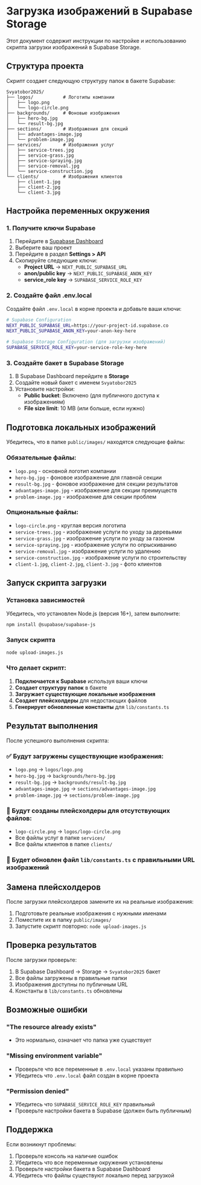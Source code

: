 # Загрузка изображений в Supabase Storage

Этот документ содержит инструкции по настройке и использованию скрипта загрузки изображений в Supabase Storage.

## Структура проекта

Скрипт создает следующую структуру папок в бакете Supabase:

```
Svyatobor2025/
├── logos/           # Логотипы компании
│   ├── logo.png
│   └── logo-circle.png
├── backgrounds/     # Фоновые изображения
│   ├── hero-bg.jpg
│   └── result-bg.jpg
├── sections/        # Изображения для секций
│   ├── advantages-image.jpg
│   └── problem-image.jpg
├── services/        # Изображения услуг
│   ├── service-trees.jpg
│   ├── service-grass.jpg
│   ├── service-spraying.jpg
│   ├── service-removal.jpg
│   └── service-construction.jpg
└── clients/         # Изображения клиентов
    ├── client-1.jpg
    ├── client-2.jpg
    └── client-3.jpg
```

## Настройка переменных окружения

### 1. Получите ключи Supabase

1. Перейдите в [Supabase Dashboard](https://supabase.com/dashboard)
2. Выберите ваш проект
3. Перейдите в раздел **Settings > API**
4. Скопируйте следующие ключи:
   - **Project URL** → `NEXT_PUBLIC_SUPABASE_URL`
   - **anon/public key** → `NEXT_PUBLIC_SUPABASE_ANON_KEY`
   - **service_role key** → `SUPABASE_SERVICE_ROLE_KEY`

### 2. Создайте файл .env.local

Создайте файл `.env.local` в корне проекта и добавьте ваши ключи:

```bash
# Supabase Configuration
NEXT_PUBLIC_SUPABASE_URL=https://your-project-id.supabase.co
NEXT_PUBLIC_SUPABASE_ANON_KEY=your-anon-key-here

# Supabase Storage Configuration (для загрузки изображений)
SUPABASE_SERVICE_ROLE_KEY=your-service-role-key-here
```

### 3. Создайте бакет в Supabase Storage

1. В Supabase Dashboard перейдите в **Storage**
2. Создайте новый бакет с именем `Svyatobor2025`
3. Установите настройки:
   - **Public bucket**: Включено (для публичного доступа к изображениям)
   - **File size limit**: 10 MB (или больше, если нужно)

## Подготовка локальных изображений

Убедитесь, что в папке `public/images/` находятся следующие файлы:

### Обязательные файлы:
- `logo.png` - основной логотип компании
- `hero-bg.jpg` - фоновое изображение для главной секции
- `result-bg.jpg` - фоновое изображение для секции результатов
- `advantages-image.jpg` - изображение для секции преимуществ
- `problem-image.jpg` - изображение для секции проблем

### Опциональные файлы:
- `logo-circle.png` - круглая версия логотипа
- `service-trees.jpg` - изображение услуги по уходу за деревьями
- `service-grass.jpg` - изображение услуги по уходу за газоном
- `service-spraying.jpg` - изображение услуги по опрыскиванию
- `service-removal.jpg` - изображение услуги по удалению
- `service-construction.jpg` - изображение услуги по строительству
- `client-1.jpg`, `client-2.jpg`, `client-3.jpg` - фото клиентов

## Запуск скрипта загрузки

### Установка зависимостей

Убедитесь, что установлен Node.js (версия 16+), затем выполните:

```bash
npm install @supabase/supabase-js
```

### Запуск скрипта

```bash
node upload-images.js
```

### Что делает скрипт:

1. **Подключается к Supabase** используя ваши ключи
2. **Создает структуру папок** в бакете
3. **Загружает существующие локальные изображения**
4. **Создает плейсхолдеры** для недостающих файлов
5. **Генерирует обновленные константы** для `lib/constants.ts`

## Результат выполнения

После успешного выполнения скрипта:

### ✅ Будут загружены существующие изображения:
- `logo.png` → `logos/logo.png`
- `hero-bg.jpg` → `backgrounds/hero-bg.jpg`
- `result-bg.jpg` → `backgrounds/result-bg.jpg`
- `advantages-image.jpg` → `sections/advantages-image.jpg`
- `problem-image.jpg` → `sections/problem-image.jpg`

### 🎨 Будут созданы плейсхолдеры для отсутствующих файлов:
- `logo-circle.png` → `logos/logo-circle.png`
- Все файлы услуг в папке `services/`
- Все файлы клиентов в папке `clients/`

### 📝 Будет обновлен файл `lib/constants.ts` с правильными URL изображений

## Замена плейсхолдеров

После загрузки плейсхолдеров замените их на реальные изображения:

1. Подготовьте реальные изображения с нужными именами
2. Поместите их в папку `public/images/`
3. Запустите скрипт повторно: `node upload-images.js`

## Проверка результатов

После загрузки проверьте:

1. В Supabase Dashboard → Storage → `Svyatobor2025` бакет
2. Все файлы загружены в правильные папки
3. Изображения доступны по публичным URL
4. Константы в `lib/constants.ts` обновлены

## Возможные ошибки

### "The resource already exists"
- Это нормально, означает что папка уже существует

### "Missing environment variable"
- Проверьте что все переменные в `.env.local` указаны правильно
- Убедитесь что `.env.local` файл создан в корне проекта

### "Permission denied"
- Убедитесь что `SUPABASE_SERVICE_ROLE_KEY` правильный
- Проверьте настройки бакета в Supabase (должен быть публичным)

## Поддержка

Если возникнут проблемы:
1. Проверьте консоль на наличие ошибок
2. Убедитесь что все переменные окружения установлены
3. Проверьте настройки бакета в Supabase Dashboard
4. Убедитесь что файлы существуют локально перед загрузкой